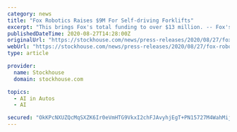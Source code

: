 ```yaml
---
category: news
title: "Fox Robotics Raises $9M For Self-driving Forklifts"
excerpt: "This brings Fox's total funding to over $13 million. -- Fox's self-driving forklifts automatically unload trailers and have been running in pilots with logistics companies that currently operate tens of thousands of manual forklifts. -- Fox will use the ..."
publishedDateTime: 2020-08-27T14:28:00Z
originalUrl: "https://stockhouse.com/news/press-releases/2020/08/27/fox-robotics-raises-9m-for-self-driving-forklifts"
webUrl: "https://stockhouse.com/news/press-releases/2020/08/27/fox-robotics-raises-9m-for-self-driving-forklifts"
type: article

provider:
  name: Stockhouse
  domain: stockhouse.com

topics:
  - AI in Autos
  - AI

secured: "OkKPcNXUZQcMqSXZK6Ir0eVmHTG9VkxI2chFJAvyhjEgT+PN15727M4WahMijwZYFeB/FzmAkwpcfSuu0AeWZDjXdxjJWzpbWp89b/2EczEvM/rxQugX49QdzpwS82wHdR+zqQStfZ1PDxexZ0ut2sa2Ue2zEbdYxEvY9pDxxBaekR9o4v8Nvf2zDwc5ALrWuqKng23YzjKOL/1YfbdRJCQhSHkzpIQBTf4Ni1hXPfTKlO6B+4Nxr272q5qFcq1GJXHy8pk7NH87FPWjt+iIMw45042tvCyIp6ko+Que41d89T/dfx7+sd6io953oHsK+LaSPpVh2lkgZVb6Zg+45xQjjJr6/yHAVBaMbwvLuzg=;h93Vh4PXbGUhCgZg3fuTrA=="
---
```


